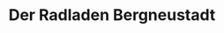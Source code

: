 ---
title: "Der Radladen Bergneustadt"
url: /bergneustadt/der-radladen-bergneustadt/
shop: Fahrrad
---